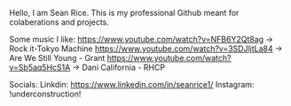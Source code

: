 Hello,
I am Sean Rice.
This is my professional Github meant for colaberations and projects.

Some music I like:
https://www.youtube.com/watch?v=NFB6Y2Qt8ag -> Rock it-Tokyo Machine
https://www.youtube.com/watch?v=3SDJljtLa84 -> Are We Still Young - Grant
https://www.youtube.com/watch?v=Sb5aq5HcS1A -> Dani California - RHCP

Socials:
Linkdin: https://www.linkedin.com/in/seanrice1/
Instagram: !underconstruction!
<!---
R0ck-1t/R0ck-1t is a ✨ special ✨ repository because its `README.md` (this file) appears on your GitHub profile.
You can click the Preview link to take a look at your changes.
--->
